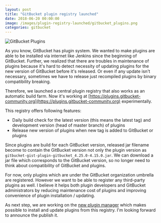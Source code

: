 ```yaml
---
layout: post
title: "GitBucket plugin registry launched"
date: 2018-06-20 00:00:00
image: /images/plugin-registry-launched/gitbucket_plugins.png
categories: gitbucket
---
```


![GitBucket Plugins]({{site.baseurl}}/images/plugin-registry-launched/gitbucket_plugins.png)

As you know, GitBucket has plugin system. We wanted to make plugins are able to be installed via internet like Jenkins since the beginning of GitBucket. Further, we realized that there are troubles in maintenance of plugins because it's hard to detect necessity of updating plugins for the new version of GitBucket before it's released. Or even if any update isn't necessary, sometimes we have to release just recompiled plugins by binary compatibility breaking.

Therefore, we launched a central plugin registry that also works as an automatic build farm. Now it's working at [https://plugins.gitbucket-community.org](https://plugins.gitbucket-community.org) experimentally.

This registry offers following features:

- Daily build check for the latest version (this means the latest tag) and development version (head of master branch) of plugins
- Release new version of plugins when new tag is added to GitBucket or plugins

Since plugins are build for each GitBucket version, released jar filename become to contain the GitBucket version not only the plugin version as `gitbucket-gist-plugin-gitbucket_4.25.0-4.15.0.jar`. We can download a jar file which corresponds to the GitBucket version, so no longer need to think about compatibility of GitBucket and plugins.

For now, only plugins which are under the GitBucket organization umbrella are registered. However we want to be able to register any third-party plugins as well. I believe it helps both plugin developers and GitBucket administrators by reducing maintenance cost of plugins and improving convenience of plugin installation / updating.

As next step, we are working on the [new plugin manager](https://github.com/gitbucket/gitbucket/pull/2065) which makes possible to install and update plugins from this registry. I'm looking forward to announce the publish it.

